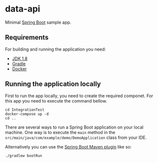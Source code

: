 # data-api

Minimal [Spring Boot](http://projects.spring.io/spring-boot/) sample app.

## Requirements

For building and running the application you need:

- [JDK 1.8](http://www.oracle.com/technetwork/java/javase/downloads/jdk8-downloads-2133151.html)
- [Gradle](https://gradle.org/install/)
- [Docker](https://docs.docker.com/desktop/install/mac-install/)

## Running the application locally

First to run the app locally, you need to create the required componet. For this app you need to execute the command bellow.
```shell
cd IntegrationTest
docker-compose up -d
cd ..
```
There are several ways to run a Spring Boot application on your local machine. One way is to execute the `main` method in the `src/main/java/com/example/demo/DemoApplication` class from your IDE.

Alternatively you can use the [Spring Boot Maven plugin](https://docs.spring.io/spring-boot/docs/current/reference/html/build-tool-plugins-maven-plugin.html) like so:

```shell
./gradlew bootRun
```

